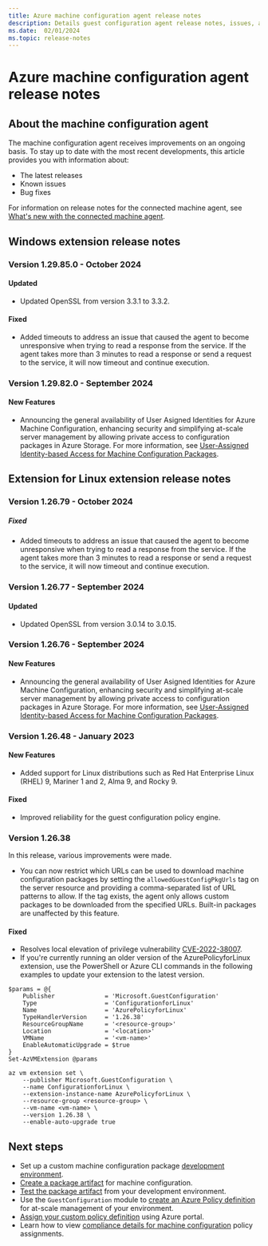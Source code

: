 ```yaml
---
title: Azure machine configuration agent release notes
description: Details guest configuration agent release notes, issues, and frequently asked questions.
ms.date:  02/01/2024
ms.topic: release-notes
---
```

# Azure machine configuration agent release notes

## About the machine configuration agent

The machine configuration agent receives improvements on an ongoing basis. To stay up to date with
the most recent developments, this article provides you with information about:

- The latest releases
- Known issues
- Bug fixes

For information on release notes for the connected machine agent, see
[What's new with the connected machine agent][01].

## Windows extension release notes

### Version 1.29.85.0 - October 2024

#### Updated

- Updated OpenSSL from version 3.3.1 to 3.3.2.

#### Fixed

- Added timeouts to address an issue that caused the agent to become unresponsive when
  trying to read a response from the service. If the agent takes more than 3 minutes to
  read a response or send a request to the service, it will now timeout and continue
  execution.

### Version 1.29.82.0 - September 2024

#### New Features

- Announcing the general availability of User Asigned Identities for Azure Machine Configuration,
  enhancing security and simplifying at-scale server management by allowing private access to
  configuration packages in Azure Storage. For more information, see
  [User-Assigned Identity-based Access for Machine Configuration Packages][10].


## Extension for Linux extension release notes

### Version 1.26.79 - October 2024

##### Fixed

- Added timeouts to address an issue that caused the agent to become unresponsive when
  trying to read a response from the service. If the agent takes more than 3 minutes to
  read a response or send a request to the service, it will now timeout and continue
  execution.

### Version 1.26.77 - September 2024

#### Updated

- Updated OpenSSL from version 3.0.14 to 3.0.15.

### Version 1.26.76 - September 2024

#### New Features

- Announcing the general availability of User Asigned Identities for Azure Machine Configuration,
  enhancing security and simplifying at-scale server management by allowing private access to
  configuration packages in Azure Storage. For more information, see
  [User-Assigned Identity-based Access for Machine Configuration Packages][10].

### Version 1.26.48 - January 2023

#### New Features

- Added support for Linux distributions such as Red Hat Enterprise Linux (RHEL) 9, Mariner 1 and 2,
  Alma 9, and Rocky 9.

#### Fixed

- Improved reliability for the guest configuration policy engine.

### Version 1.26.38

In this release, various improvements were made.

- You can now restrict which URLs can be used to download machine configuration packages by setting
  the `allowedGuestConfigPkgUrls` tag on the server resource and providing a comma-separated list of
  URL patterns to allow. If the tag exists, the agent only allows custom packages to be
  downloaded from the specified URLs. Built-in packages are unaffected by this feature.

#### Fixed

- Resolves local elevation of privilege vulnerability [CVE-2022-38007][03].
- If you're currently running an older version of the AzurePolicyforLinux extension, use the
  PowerShell or Azure CLI commands in the following examples to update your extension to the latest
  version.

```azurepowershell-interactive
$params = @{
    Publisher              = 'Microsoft.GuestConfiguration'
    Type                   = 'ConfigurationforLinux'
    Name                   = 'AzurePolicyforLinux'
    TypeHandlerVersion     = '1.26.38'
    ResourceGroupName      = '<resource-group>'
    Location               = '<location>'
    VMName                 = '<vm-name>'
    EnableAutomaticUpgrade = $true
}
Set-AzVMExtension @params
```

```azurecli
az vm extension set \
    --publisher Microsoft.GuestConfiguration \
    --name ConfigurationforLinux \
    --extension-instance-name AzurePolicyforLinux \
    --resource-group <resource-group> \
    --vm-name <vm-name> \
    --version 1.26.38 \
    --enable-auto-upgrade true
```

## Next steps

- Set up a custom machine configuration package [development environment][04].
- [Create a package artifact][05] for machine configuration.
- [Test the package artifact][06] from your development environment.
- Use the `GuestConfiguration` module to [create an Azure Policy definition][07] for at-scale
  management of your environment.
- [Assign your custom policy definition][08] using Azure portal.
- Learn how to view [compliance details for machine configuration][09] policy assignments.

<!-- Reference link definitions -->
[01]: /azure/azure-arc/servers/agent-release-notes
[03]: https://msrc.microsoft.com/update-guide/vulnerability/CVE-2022-38007
[04]: ../how-to/develop-custom-package/1-set-up-authoring-environment.md
[05]: ../how-to/develop-custom-package/2-create-package.md
[06]: ../how-to/develop-custom-package/3-test-package.md
[07]: ../how-to/create-policy-definition.md
[08]: ../../policy/assign-policy-portal.md
[09]: ../../policy/how-to/determine-non-compliance.md
[10]: https://techcommunity.microsoft.com/blog/azuregovernanceandmanagementblog/user-assigned-identity-based-access-for-machine-configuration-packages-%E2%80%93-general/4305594
